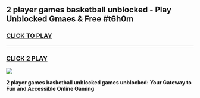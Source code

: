 
## 2 player games basketball unblocked - Play Unblocked Gmaes & Free #t6h0m
<h3>
<a href="https://news.freeplayer.one?title=2_player_games_basketball_unblocked&ref=26F">CLICK TO PLAY</a></h3>
<hr>

<h3>
<a href="https://news.freeplayer.one?title=2_player_games_basketball_unblocked&ref=26F">CLICK 2 PLAY</a>
  
</h3>

<a href="https://news.freeplayer.one?title=2_player_games_basketball_unblocked&ref=26F/"><img src="https://clearcache.store/games.png"></a>


**2 player games basketball unblocked games unblocked: Your Gateway to Fun and Accessible Online Gaming**
